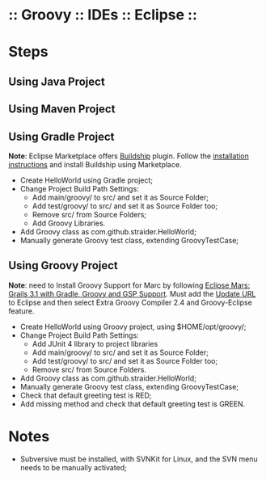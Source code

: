 ﻿:: Groovy :: IDEs :: Eclipse ::
===============================

# Steps

## Using Java Project

## Using Maven Project

## Using Gradle Project

**Note**: Eclipse Marketplace offers [Buildship](https://github.com/eclipse/buildship) plugin. Follow the [installation instructions](https://github.com/eclipse/buildship/blob/master/docs/user/Installation.md) and install Buildship using Marketplace.

- Create HelloWorld using Gradle project;
- Change Project Build Path Settings:
    - Add main/groovy/ to src/ and set it as Source Folder;
    - Add test/groovy/ to src/ and set it as Source Folder too;
    - Remove src/ from Source Folders;
    - Add Groovy Libraries.
- Add Groovy class as com.github.straider.HelloWorld;
- Manually generate Groovy test class, extending GroovyTestCase;

## Using Groovy Project

**Note**: need to Install Groovy Support for Marc by following [Eclipse Mars: Grails 3.1 with Gradle, Groovy and GSP Support](https://tedvinke.wordpress.com/2015/10/17/eclipse-mars-grails-3-1-with-gradle-groovy-and-gsp-support/). Must add the [Update URL](http://dist.springsource.org/snapshot/GRECLIPSE/e4.5/) to Eclipse and then select Extra Groovy Compiler 2.4 and Groovy-Eclipse feature.

- Create HelloWorld using Groovy project, using $HOME/opt/groovy/;
- Change Project Build Path Settings:
    - Add JUnit 4 library to project libraries
    - Add main/groovy/ to src/ and set it as Source Folder;
    - Add test/groovy/ to src/ and set it as Source Folder too;
    - Remove src/ from Source Folders.
- Add Groovy class as com.github.straider.HelloWorld;
- Manually generate Groovy test class, extending GroovyTestCase;
- Check that default greeting test is RED;
- Add missing method and check that default greeting test is GREEN.

# Notes

- Subversive must be installed, with SVNKit for Linux, and the SVN menu needs to be manually activated;
